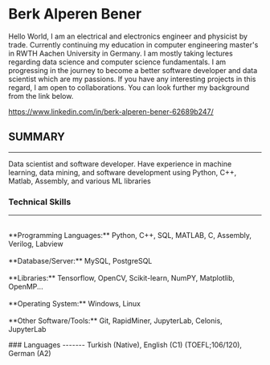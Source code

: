 # Berk Alperen Bener

Hello World, I am an electrical and electronics engineer and physicist by trade. Currently continuing my education in computer engineering master's in RWTH Aachen University in Germany. I am mostly taking lectures regarding data science and computer science fundamentals. I am progressing in the journey to become a better software developer and data scientist which are my passions. If you have any interesting projects in this regard, I am open to collaborations. You can look further my background from the link below.

https://www.linkedin.com/in/berk-alperen-bener-62689b247/
  
</a>


## SUMMARY
------------
Data scientist and software developer. Have experience in machine learning, data mining, and software development using Python, C++, Matlab, Assembly, and various ML libraries


### Technical Skills
-------
<p>
<br>**Programming Languages:** Python, C++, SQL, MATLAB, C, Assembly, Verilog, Labview<br />   
<br>**Database/Server:** MySQL, PostgreSQL<br />   
<br>**Libraries:** Tensorflow, OpenCV, Scikit-learn, NumPY, Matplotlib, OpenMP...<br />   
<br>**Operating System:** Windows, Linux<br />   
<br>**Other Software/Tools:** Git, RapidMiner, JupyterLab, Celonis, JupyterLab<br />   
</p>
### Languages
-------
Turkish (Native), English (C1) (TOEFL;106/120), German (A2)
